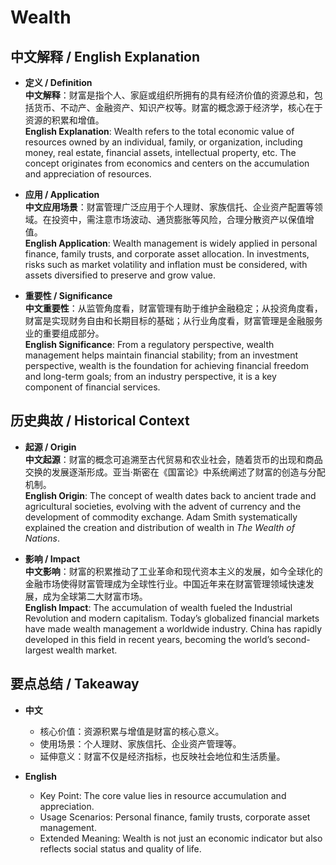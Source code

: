 # Wealth

## 中文解释 / English Explanation

* **定义 / Definition**  
  **中文解释**：财富是指个人、家庭或组织所拥有的具有经济价值的资源总和，包括货币、不动产、金融资产、知识产权等。财富的概念源于经济学，核心在于资源的积累和增值。  
  **English Explanation**: Wealth refers to the total economic value of resources owned by an individual, family, or organization, including money, real estate, financial assets, intellectual property, etc. The concept originates from economics and centers on the accumulation and appreciation of resources.

* **应用 / Application**  
  **中文应用场景**：财富管理广泛应用于个人理财、家族信托、企业资产配置等领域。在投资中，需注意市场波动、通货膨胀等风险，合理分散资产以保值增值。  
  **English Application**: Wealth management is widely applied in personal finance, family trusts, and corporate asset allocation. In investments, risks such as market volatility and inflation must be considered, with assets diversified to preserve and grow value.

* **重要性 / Significance**  
  **中文重要性**：从监管角度看，财富管理有助于维护金融稳定；从投资角度看，财富是实现财务自由和长期目标的基础；从行业角度看，财富管理是金融服务业的重要组成部分。  
  **English Significance**: From a regulatory perspective, wealth management helps maintain financial stability; from an investment perspective, wealth is the foundation for achieving financial freedom and long-term goals; from an industry perspective, it is a key component of financial services.

## 历史典故 / Historical Context

* **起源 / Origin**  
  **中文起源**：财富的概念可追溯至古代贸易和农业社会，随着货币的出现和商品交换的发展逐渐形成。亚当·斯密在《国富论》中系统阐述了财富的创造与分配机制。  
  **English Origin**: The concept of wealth dates back to ancient trade and agricultural societies, evolving with the advent of currency and the development of commodity exchange. Adam Smith systematically explained the creation and distribution of wealth in *The Wealth of Nations*.

* **影响 / Impact**  
  **中文影响**：财富的积累推动了工业革命和现代资本主义的发展，如今全球化的金融市场使得财富管理成为全球性行业。中国近年来在财富管理领域快速发展，成为全球第二大财富市场。  
  **English Impact**: The accumulation of wealth fueled the Industrial Revolution and modern capitalism. Today’s globalized financial markets have made wealth management a worldwide industry. China has rapidly developed in this field in recent years, becoming the world’s second-largest wealth market.

## 要点总结 / Takeaway

* **中文**  
  - 核心价值：资源积累与增值是财富的核心意义。  
  - 使用场景：个人理财、家族信托、企业资产管理等。  
  - 延伸意义：财富不仅是经济指标，也反映社会地位和生活质量。

* **English**  
  - Key Point: The core value lies in resource accumulation and appreciation.  
  - Usage Scenarios: Personal finance, family trusts, corporate asset management.  
  - Extended Meaning: Wealth is not just an economic indicator but also reflects social status and quality of life.